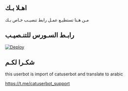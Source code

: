 ## اهـلا بـك
مـن هـنا تستطيـع عمـل رابط تنصيـب خـاص بـك

## رابـط السـورس للتنـصيـب

[![Deploy](https://www.herokucdn.com/deploy/button.svg)](https://heroku.com/deploy?template=https://github.com/aneesoo/jmthon)

## شكـرا لكـم 


this userbot is import of catuserbot and translate to arabic

https://t.me/catuserbot_support
